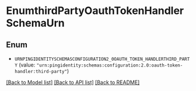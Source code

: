 # EnumthirdPartyOauthTokenHandlerSchemaUrn

## Enum


* `URNPINGIDENTITYSCHEMASCONFIGURATION2_0OAUTH_TOKEN_HANDLERTHIRD_PARTY` (value: `"urn:pingidentity:schemas:configuration:2.0:oauth-token-handler:third-party"`)


[[Back to Model list]](../README.md#documentation-for-models) [[Back to API list]](../README.md#documentation-for-api-endpoints) [[Back to README]](../README.md)


